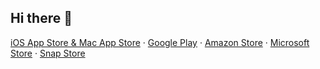 ## Hi there 👋

<!--

**Here are some ideas to get you started:**

🙋‍♀️ A short introduction - what is your organization all about?
🌈 Contribution guidelines - how can the community get involved?
👩‍💻 Useful resources - where can the community find your docs? Is there anything else the community should know?
🍿 Fun facts - what does your team eat for breakfast?
🧙 Remember, you can do mighty things with the power of [Markdown](https://docs.github.com/github/writing-on-github/getting-started-with-writing-and-formatting-on-github/basic-writing-and-formatting-syntax)
-->

[iOS App Store & Mac App Store](https://apps.apple.com/us/developer/id1474622324) · 
[Google Play](https://play.google.com/store/apps/dev?id=6147500812487654859) · 
[Amazon Store](https://www.amazon.com/s?i=mobile-apps&rh=p_4%3A青岛因斯科网络科技有限公司&search-type=ss) · 
[Microsoft Store](https://apps.microsoft.com/search/publisher?name=Insco+LLC) · 
[Snap Store](https://snapcraft.io/publisher/insco)
